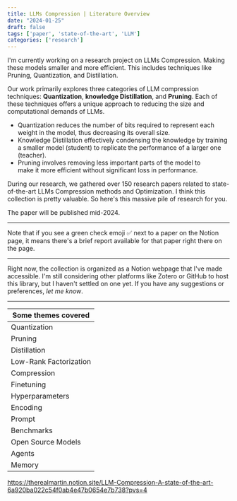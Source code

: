 ```yaml
---
title: LLMs Compression | Literature Overview 
date: "2024-01-25"
draft: false
tags: ['paper', 'state-of-the-art', 'LLM']
categories: ['research']
---
```


I'm currently working on a research project on LLMs Compression. Making these models smaller and more efficient. This includes techniques like Pruning, Quantization, and Distillation. 

Our work primarily explores three categories of LLM compression techniques: **Quantization**, **knowledge Distillation**, and **Pruning**. Each of these techniques offers a unique approach to reducing the size and computational demands of LLMs. 
- Quantization reduces the number of bits required to represent each weight in the model, thus decreasing its overall size.
- Knowledge Distillation effectively condensing the knowledge by training a smaller model (student) to replicate the performance of a larger one (teacher).
- Pruning involves removing less important parts of the model to  
make it more efficient without significant loss in performance.

During our research, we gathered over 150 research papers related to state-of-the-art LLMs Compression methods and Optimization. I think this collection is pretty valuable. So here's this massive pile of research for you.

The paper will be published mid-2024.

---

Note that if you see a green check emoji ✅ next to a paper on the Notion page, it means there's a brief report available for that paper right there on the page.

---

Right now, the collection is organized as a Notion webpage that I've made accessible. I'm still considering other platforms like Zotero or GitHub to host this library, but I haven't settled on one yet. If you have any suggestions or preferences, *let me know*.

---

| Some themes covered  |
| ---- |
| Quantization |
| Pruning |
| Distillation |
| Low-Rank Factorization |
| Compression |
| Finetuning |
| Hyperparameters |
| Encoding |
| Prompt |
| Benchmarks |
| Open Source Models |
| Agents |
| Memory |

https://therealmartin.notion.site/LLM-Compression-A-state-of-the-art-6a920ba022c54f0ab4e47b0654e7b738?pvs=4